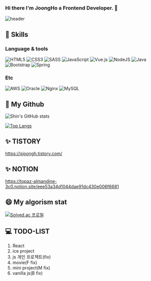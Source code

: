 ### Hi there I'm JoongHo a Frontend Developer. 👋

<!--
**sjoongh/sjoongh** is a ✨ _special_ ✨ repository because its `README.md` (this file) appears on your GitHub profile.

Here are some ideas to get you started:

- 🔭 I’m currently working on ...
- 🌱 I’m currently learning ...
- 👯 I’m looking to collaborate on ...
- 🤔 I’m looking for help with ...
- 💬 Ask me about ...
- 📫 How to reach me: ...
- 😄 Pronouns: ...
- ⚡ Fun fact: 
-->
![header](https://capsule-render.vercel.app/api?type=slice&color=auto&height=300&section=header&text=JoongHoShin&fontSize=90)

## 🎯 Skills
### Language & tools
![HTML5](https://img.shields.io/badge/html5-%23E34F26.svg?style=for-the-badge&logo=html5&logoColor=white)
![CSS3](https://img.shields.io/badge/css3-%231572B6.svg?style=for-the-badge&logo=css3&logoColor=white)
![SASS](https://img.shields.io/badge/SASS-hotpink.svg?style=for-the-badge&logo=SASS&logoColor=white)
![JavaScript](https://img.shields.io/badge/javascript-%23323330.svg?style=for-the-badge&logo=javascript&logoColor=%23F7DF1E)
![Vue.js](https://img.shields.io/badge/vuejs-%2335495e.svg?style=for-the-badge&logo=vuedotjs&logoColor=%234FC08D)
![NodeJS](https://img.shields.io/badge/node.js-6DA55F?style=for-the-badge&logo=node.js&logoColor=white)
![Java](https://img.shields.io/badge/java-%23ED8B00.svg?style=for-the-badge&logo=java&logoColor=white)
![Bootstrap](https://img.shields.io/badge/bootstrap-blueviolet?style=for-the-badge&logo=bootstrap&logoColor=#7952B3)
![Spring](https://img.shields.io/badge/-spring-green?style=for-the-badge)

### Etc
![AWS](https://img.shields.io/badge/AWS-%23FF9900.svg?style=for-the-badge&logo=amazon-aws&logoColor=white)
![Oracle](https://img.shields.io/badge/Oracle-F80000?style=for-the-badge&logo=oracle&logoColor=white)
![Nginx](https://img.shields.io/badge/nginx-%23009639.svg?style=for-the-badge&logo=nginx&logoColor=white)
![MySQL](https://img.shields.io/badge/mysql-%2300f.svg?style=for-the-badge&logo=mysql&logoColor=white)


## 🌱 My Github
![Shin's GitHub stats](https://github-readme-stats.vercel.app/api?username=sjoongh&count_private=true)

[![Top Langs](https://github-readme-stats.vercel.app/api/top-langs/?username=sjoongh&langs_count=10&layout=compact&theme=white)](https://github.com/sjoongh/sjoongh)

## ✨ TISTORY
https://sjoongh.tistory.com/

## ✨ NOTION
https://topaz-almandine-3c0.notion.site/eee53a34d1044dae91dc430e006f6681

## 😄 My algorism stat
[![Solved.ac
프로필](http://mazassumnida.wtf/api/v2/generate_badge?boj=az45687)](https://solved.ac/az45687)


## 💻 TODO-LIST
1. React
2. ice project
3. js 개인 프로젝트(fix)
4. movie(F fix)
5. mini project(M fix)
6. vanilla js(B fix)
